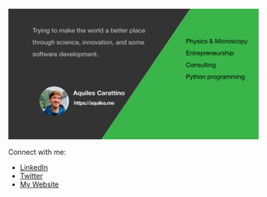[![Aquiles Carattino, entrepreneur, scientist, python programmer](https://github.com/aquilesC/aquilesC/blob/master/Artboard%201.png?raw=true)](https://www.aquiles.me)

Connect with me:
- [LinkedIn](https://www.linkedin.com/in/aquic)
- [Twitter](https://www.twitter.com/aquicarattino)
- [My Website](https://www.aquiles.me)
